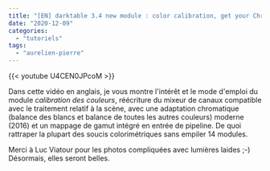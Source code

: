 ```yaml
---
title: "[EN] darktable 3.4 new module : color calibration, get your Christmas lights back in gamut !"
date: "2020-12-09"
categories: 
  - "tutoriels"
tags: 
  - "aurelien-pierre"
---
```


{{< youtube U4CEN0JPcoM >}}

Dans cette vidéo en anglais, je vous montre l'intérêt et le mode d'emploi du module _calibration des couleurs_, réécriture du mixeur de canaux compatible avec le traitement relatif à la scène, avec une adaptation chromatique (balance des blancs et balance de toutes les autres couleurs) moderne (2016) et un mappage de gamut intégré en entrée de pipeline. De quoi rattraper la plupart des soucis colorimétriques sans empiler 14 modules.

Merci à Luc Viatour pour les photos compliquées avec lumières laides ;-) Désormais, elles seront belles.
